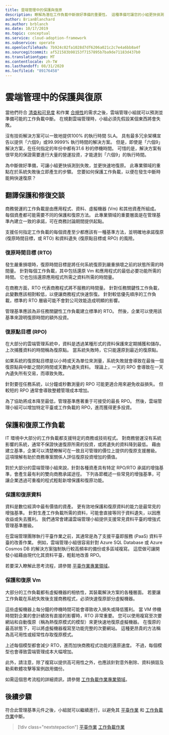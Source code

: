 ```yaml
---
title: 雲端管理中的保護與復原
description: 瞭解為潛在工作負載中斷做好準備的重要性。 這種準備可讓您的小組更快偵測到失敗，並更快速地復原。
author: BrianBlanchard
ms.author: brblanch
ms.date: 10/17/2019
ms.topic: conceptual
ms.service: cloud-adoption-framework
ms.subservice: operate
ms.openlocfilehash: 7b924c02fa1028d7df6206a021c2c7e4a6bb8a4f
ms.sourcegitcommit: af521583b98153f7157895b7ba9de71183d437b0
ms.translationtype: MT
ms.contentlocale: zh-TW
ms.lasthandoff: 08/31/2020
ms.locfileid: "89176458"
---
```

# <a name="protect-and-recover-in-cloud-management"></a>雲端管理中的保護與復原

當他們符合 [清查和可見度](./inventory.md) 和作業 [合規性](./operational-compliance.md)的需求之後，雲端管理小組就可以預測並準備可能的工作負載中斷。 在規劃雲端管理時，小組必須先假設某個東西將會失敗。

沒有技術解決方案可以一致地提供100% 的執行時間 SLA。 具有最多冗余架構宣告以提供「六個9」或99.9999% 執行時間的解決方案。 但是，即使是「六個9」解決方案，在任何指定的年份中都有31.6 秒的停機時間。 可惜的是，解決方案有很罕見的保證需要進行大量的營運投資，才能達到「六個9」的執行時間。

為中斷做好準備，可讓小組更快偵測到失敗，並更快速地復原。 此專業領域的重點在於系統失敗後立即產生的步驟。 您要如何保護工作負載，以便在發生中斷時能夠快速復原？

## <a name="translate-protection-and-recovery-conversations"></a>翻譯保護和修復交談

商務營運的工作負載是由應用程式、資料、虛擬機器 (Vm) 和其他資產所組成。 每個資產都可能需要不同的保護和復原方法。 此專業領域的重要層面是在管理基準內建立一致的承諾，可在商務討論期間提供起點。

支援任何指定工作負載的每個資產至少都應該有一種基準方法，並明確地承諾復原 (復原時間目標，或 RTO) 和資料遺失 (復原點目標或 RPO) 的風險。

### <a name="recovery-time-objectives-rto"></a>復原時間目標 (RTO) 

發生嚴重損壞時，復原時間目標是將任何系統復原到嚴重損壞之前的狀態所需的時間量。 針對每個工作負載，其中包括還原 Vm 和應用程式的最低必要功能所需的時間。 它也包括還原應用程式所需之資料所需的時間量。

在商務方面，RTO 代表商務程式將不服務的時間量。 針對任務關鍵性工作負載，此變數應該相對較低，以便讓商務程式快速恢復。 針對較低優先順序的工作負載，標準的 RTO 層級可能不會對公司效能造成明顯的影響。

管理基準應該為非任務關鍵性工作負載建立標準的 RTO。 然後，企業可以使用該基準來證明復原時間的額外投資。

### <a name="recovery-point-objectives-rpo"></a>復原點目標 (RPO)

在大部分的雲端管理系統中，資料是透過某種形式的資料保護來定期捕獲和儲存。 上次捕獲資料的時間稱為復原點。 當系統失敗時，它只能還原到最近的復原點。

如果系統的復原點目標是以小時或天為單位來測量，系統失敗就會導致在最後一個復原點與中斷之間的時間或天數內遺失資料。 理論上，一天的 RPO 會導致在一天內遺失所有交易，而導致失敗。

針對要徑任務系統，以分鐘或秒數測量的 RPO 可能更適合用來避免收益損失。 但較短的 RPO 通常會導致整體管理成本增加。

為了協助將成本降至最低，管理基準應著重于可接受的最長 RPO。 然後，雲端管理小組可以增加特定平臺或工作負載的 RPO，進而獲得更多投資。

## <a name="protect-and-recover-workloads"></a>保護和復原工作負載

IT 環境中大部分的工作負載都支援特定的商務或技術程式。 對商務營運沒有系統影響的系統，通常不保證快速復原所需的投資，或將遺失的資料降到最低。 藉由建立基準，企業可以清楚瞭解可在一致且可管理的價位上提供的復原支援層級。 這項理解有助於商務專案關係人評估復原投資增加的價值。

對於大部分的雲端管理小組來說，針對各種資產具有特定 RPO/RTO 承諾的增強基準，會產生最有利的雙向商務承諾途徑。 下列各節概述一些常見的增強基準，可讓企業透過可重複的程式輕鬆新增保護和復原功能。

### <a name="protect-and-recover-data"></a>保護和復原資料

資料是數位經濟中最有價值的資產。 更有效地保護和復原資料的能力是最常見的增強基準。 針對生產工作負載所需的資料，可能會直接等同于資料遺失，以因應收益或失去獲利。 我們通常會建議雲端管理小組提供支援常見資料平臺的增強式管理基準層級。

在雲端管理團隊執行平臺作業之前，其通常是為了支援平臺即服務 (PaaS) 資料平臺的改善作業。 例如，雲端管理小組很容易針對 Azure SQL Database 或 Azure Cosmos DB 的解決方案強制執行較高頻率的備份或多區域複寫。 這麼做可讓開發小組藉由現代化其資料平臺，輕鬆地改善 RPO。

若要深入瞭解此思考流程，請參閱 [平臺作業專業領域](./platform.md)。

### <a name="protect-and-recover-vms"></a>保護和復原 Vm

大部分的工作負載都有虛擬機器的相依性，其裝載解決方案的各種層面。 若要讓工作負載在系統失敗後支援商務程式，必須快速復原部分虛擬機器。

這些虛擬機器上每分鐘的停機時間可能會導致收入損失或降低獲利。 當 VM 停機時間對企業的會計績效有直接的影響時，RTO 非常重要。 您可以使用複寫至次要網站和自動復原（稱為熱復原模式的模型）來更快速地復原虛擬機器。 在復原的最高狀態下，可以將虛擬機器複寫至功能完整的次要網站。 這種更昂貴的方法稱為高可用性或經常性存取復原模式。

上述每個模型都會減少 RTO，進而加快商務程式功能的還原速度。 不過，每個模型也會導致雲端管理成本大幅增加。

此外，請注意，除了複寫以提供高可用性之外，也應該針對意外刪除、資料損毀及勒索軟體攻擊等案例啟用備份。

如需這個思考流程的詳細資訊，請參閱 [工作負載作業專業領域](./workload.md)。

## <a name="next-steps"></a>後續步驟

符合此管理基準元件之後，小組就可以繼續進行，以避免其 [平臺作業](./platform.md) 和 [工作負載作業](./workload.md)中斷。

> [!div class="nextstepaction"]
> [平臺作業](./platform.md) 
> [工作負載作業](./workload.md)
